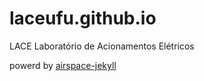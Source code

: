 # laceufu.github.io

LACE Laboratório de Acionamentos Elétricos

powerd by [airspace-jekyll](https://github.com/luminousrubyist/airspace-jekyll)
